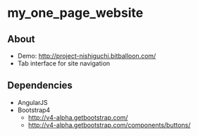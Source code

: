 # my_one_page_website

## About
- Demo: http://project-nishiguchi.bitballoon.com/
- Tab interface for site navigation

## Dependencies
- AngularJS
- Bootstrap4
    + http://v4-alpha.getbootstrap.com/
    + http://v4-alpha.getbootstrap.com/components/buttons/
